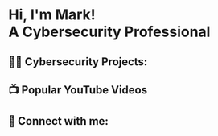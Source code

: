 <h1>Hi, I'm Mark! <br/> A Cybersecurity Professional</a>
<h2>👨‍💻 Cybersecurity Projects:</h2>


<h2>📺 Popular YouTube Videos</h2>


<h2> 🤳 Connect with me:</h2>



<!--
**joshmadakor1/joshmadakor1** is a ✨ _special_ ✨ repository because its `README.md` (this file) appears on your GitHub profile.

Here are some ideas to get you started:

- 🔭 I’m currently working on ...
- 🌱 I’m currently learning ...
- 👯 I’m looking to collaborate on ...
- 🤔 I’m looking for help with ...
- 💬 Ask me about ...
- 📫 How to reach me: ...
- 😄 Pronouns: ...
- ⚡ Fun fact: ...
-->
